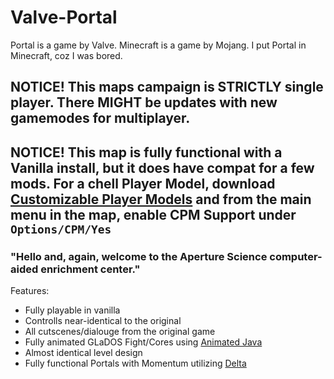 # Valve-Portal
Portal is a game by Valve. Minecraft is a game by Mojang. I put Portal in Minecraft, coz I was bored.
## NOTICE! This maps campaign is STRICTLY single player. There MIGHT be updates with new gamemodes for multiplayer.
## NOTICE! This map is fully functional with a Vanilla install, but it does have compat for a few mods. For a chell Player Model, download [Customizable Player Models](https://modrinth.com/plugin/custom-player-models) and from the main menu in the map, enable CPM Support under `Options/CPM/Yes`
### "Hello and, again, welcome to the Aperture Science computer-aided enrichment center."
Features:
- Fully playable in vanilla
- Controlls near-identical to the original
- All cutscenes/dialouge from the original game
- Fully animated GLaDOS Fight/Cores using [Animated Java](https://github.com/Animated-Java/animated-java)
- Almost identical level design
- Fully functional Portals with Momentum utilizing [Delta](https://github.com/BigPapi13/Delta)
